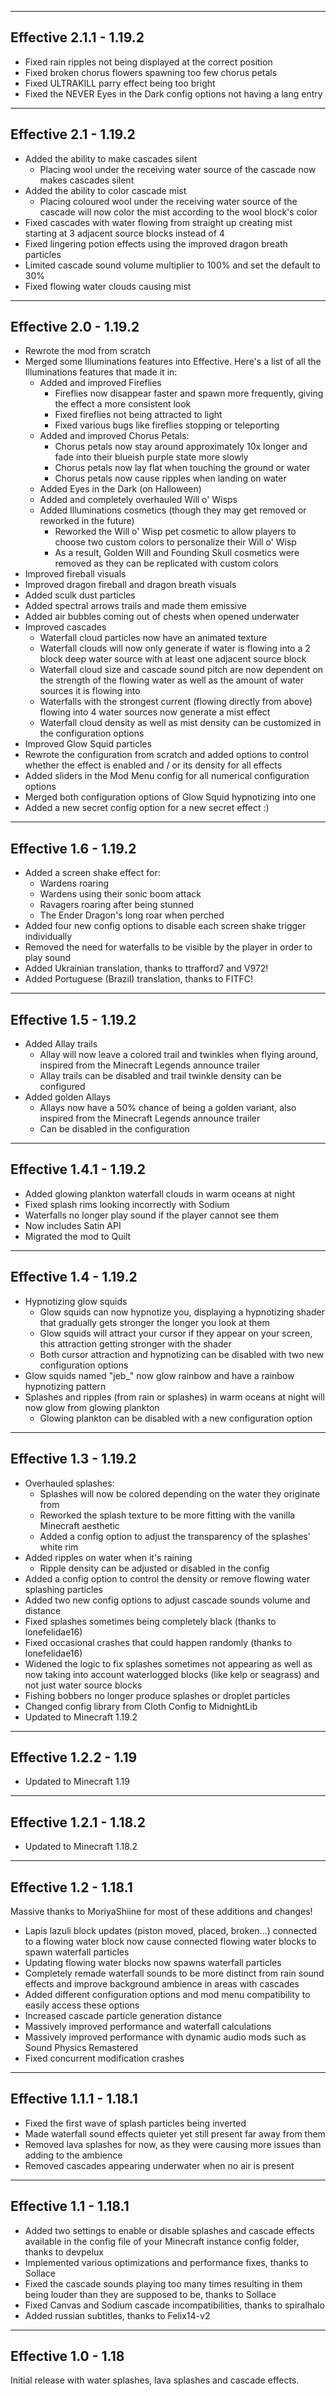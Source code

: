 ------------------------------------------------------
Effective 2.1.1 - 1.19.2
------------------------------------------------------
- Fixed rain ripples not being displayed at the correct position
- Fixed broken chorus flowers spawning too few chorus petals
- Fixed ULTRAKILL parry effect being too bright
- Fixed the NEVER Eyes in the Dark config options not having a lang entry

------------------------------------------------------
Effective 2.1 - 1.19.2
------------------------------------------------------
- Added the ability to make cascades silent
  - Placing wool under the receiving water source of the cascade now makes cascades silent
- Added the ability to color cascade mist
  - Placing coloured wool under the receiving water source of the cascade will now color the mist according to the wool block's color
- Fixed cascades with water flowing from straight up creating mist starting at 3 adjacent source blocks instead of 4
- Fixed lingering potion effects using the improved dragon breath particles
- Limited cascade sound volume multiplier to 100% and set the default to 30%
- Fixed flowing water clouds causing mist

------------------------------------------------------
Effective 2.0 - 1.19.2
------------------------------------------------------
- Rewrote the mod from scratch
- Merged some Illuminations features into Effective. Here's a list of all the Illuminations features that made it in:
  - Added and improved Fireflies
    - Fireflies now disappear faster and spawn more frequently, giving the effect a more consistent look
    - Fixed fireflies not being attracted to light
    - Fixed various bugs like fireflies stopping or teleporting
  - Added and improved Chorus Petals:
      - Chorus petals now stay around approximately 10x longer and fade into their blueish purple state more slowly
      - Chorus petals now lay flat when touching the ground or water
      - Chorus petals now cause ripples when landing on water
  - Added Eyes in the Dark (on Halloween)
  - Added and completely overhauled Will o' Wisps
  - Added Illuminations cosmetics (though they may get removed or reworked in the future)
    - Reworked the Will o' Wisp pet cosmetic to allow players to choose two custom colors to personalize their Will o' Wisp
    - As a result, Golden Will and Founding Skull cosmetics were removed as they can be replicated with custom colors
- Improved fireball visuals
- Improved dragon fireball and dragon breath visuals
- Added sculk dust particles
- Added spectral arrows trails and made them emissive
- Added air bubbles coming out of chests when opened underwater
- Improved cascades
  - Waterfall cloud particles now have an animated texture
  - Waterfall clouds will now only generate if water is flowing into a 2 block deep water source with at least one adjacent source block
  - Waterfall cloud size and cascade sound pitch are now dependent on the strength of the flowing water as well as the amount of water sources it is flowing into
  - Waterfalls with the strongest current (flowing directly from above) flowing into 4 water sources now generate a mist effect
  - Waterfall cloud density as well as mist density can be customized in the configuration options
- Improved Glow Squid particles
- Rewrote the configuration from scratch and added options to control whether the effect is enabled and / or its density for all effects
- Added sliders in the Mod Menu config for all numerical configuration options
- Merged both configuration options of Glow Squid hypnotizing into one
- Added a new secret config option for a new secret effect :)

------------------------------------------------------
Effective 1.6 - 1.19.2
------------------------------------------------------
- Added a screen shake effect for:
  - Wardens roaring
  - Wardens using their sonic boom attack
  - Ravagers roaring after being stunned
  - The Ender Dragon's long roar when perched
- Added four new config options to disable each screen shake trigger individually
- Removed the need for waterfalls to be visible by the player in order to play sound
- Added Ukrainian translation, thanks to ttrafford7 and V972!
- Added Portuguese (Brazil) translation, thanks to FITFC!

------------------------------------------------------
Effective 1.5 - 1.19.2
------------------------------------------------------
- Added Allay trails
  - Allay will now leave a colored trail and twinkles when flying around, inspired from the Minecraft Legends announce trailer
  - Allay trails can be disabled and trail twinkle density can be configured
- Added golden Allays
  - Allays now have a 50% chance of being a golden variant, also inspired from the Minecraft Legends announce trailer
  - Can be disabled in the configuration

------------------------------------------------------
Effective 1.4.1 - 1.19.2
------------------------------------------------------
- Added glowing plankton waterfall clouds in warm oceans at night
- Fixed splash rims looking incorrectly with Sodium
- Waterfalls no longer play sound if the player cannot see them
- Now includes Satin API
- Migrated the mod to Quilt

------------------------------------------------------
Effective 1.4 - 1.19.2
------------------------------------------------------
- Hypnotizing glow squids
  - Glow squids can now hypnotize you, displaying a hypnotizing shader that gradually gets stronger the longer you look at them
  - Glow squids will attract your cursor if they appear on your screen, this attraction getting stronger with the shader
  - Both cursor attraction and hypnotizing can be disabled with two new configuration options
- Glow squids named "jeb_" now glow rainbow and have a rainbow hypnotizing pattern
- Splashes and ripples (from rain or splashes) in warm oceans at night will now glow from glowing plankton
  - Glowing plankton can be disabled with a new configuration option

------------------------------------------------------
Effective 1.3 - 1.19.2
------------------------------------------------------
- Overhauled splashes:
  - Splashes will now be colored depending on the water they originate from
  - Reworked the splash texture to be more fitting with the vanilla Minecraft aesthetic
  - Added a config option to adjust the transparency of the splashes' white rim
- Added ripples on water when it's raining
  - Ripple density can be adjusted or disabled in the config
- Added a config option to control the density or remove flowing water splashing particles
- Added two new config options to adjust cascade sounds volume and distance
- Fixed splashes sometimes being completely black (thanks to lonefelidae16)
- Fixed occasional crashes that could happen randomly (thanks to lonefelidae16)
- Widened the logic to fix splashes sometimes not appearing as well as now taking into account waterlogged blocks (like kelp or seagrass) and not just water source blocks
- Fishing bobbers no longer produce splashes or droplet particles
- Changed config library from Cloth Config to MidnightLib
- Updated to Minecraft 1.19.2

------------------------------------------------------
Effective 1.2.2 - 1.19
------------------------------------------------------
- Updated to Minecraft 1.19

------------------------------------------------------
Effective 1.2.1 - 1.18.2
------------------------------------------------------
- Updated to Minecraft 1.18.2

------------------------------------------------------
Effective 1.2 - 1.18.1
------------------------------------------------------
Massive thanks to MoriyaShiine for most of these additions and changes!
- Lapis lazuli block updates (piston moved, placed, broken...) connected to a flowing water block now cause connected flowing water blocks to spawn waterfall particles
- Updating flowing water blocks now spawns waterfall particles
- Completely remade waterfall sounds to be more distinct from rain sound effects and improve background ambience in areas with cascades
- Added different configuration options and mod menu compatibility to easily access these options
- Increased cascade particle generation distance
- Massively improved performance and waterfall calculations
- Massively improved performance with dynamic audio mods such as Sound Physics Remastered
- Fixed concurrent modification crashes

------------------------------------------------------
Effective 1.1.1 - 1.18.1
------------------------------------------------------
- Fixed the first wave of splash particles being inverted
- Made waterfall sound effects quieter yet still present far away from them
- Removed lava splashes for now, as they were causing more issues than adding to the ambience
- Removed cascades appearing underwater when no air is present

------------------------------------------------------
Effective 1.1 - 1.18.1
------------------------------------------------------
- Added two settings to enable or disable splashes and cascade effects available in the config file of your Minecraft instance config folder, thanks to devpelux
- Implemented various optimizations and performance fixes, thanks to Sollace
- Fixed the cascade sounds playing too many times resulting in them being louder than they are supposed to be, thanks to Sollace
- Fixed Canvas and Sodium cascade incompatibilities, thanks to spiralhalo
- Added russian subtitles, thanks to Felix14-v2

------------------------------------------------------
Effective 1.0 - 1.18
------------------------------------------------------
Initial release with water splashes, lava splashes and cascade effects.
